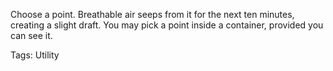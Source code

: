 Choose a point. Breathable air seeps from it for the next ten minutes, creating a slight draft. You may pick a point inside a container, provided you can see it.

Tags: Utility